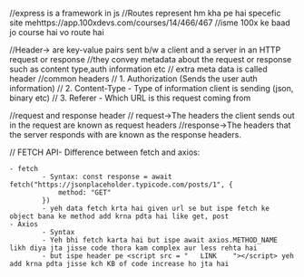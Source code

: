//express is a framework in js
//Routes represent hm kha pe hai specefic site mehttps://app.100xdevs.com/courses/14/466/467 
//isme 100x ke baad jo course hai vo route hai

//Header-> are key-value pairs sent b/w a client and a server in an HTTP request or response
//they convey metadata about the request or response such as content type,auth information etc
// extra meta data is called header 
//common headers
// 1. Authorization (Sends the user auth information)
// 2. Content-Type - Type of information client is sending (json, binary etc)
// 3. Referer - Which URL is this request coming from

//request and response header
// request->The headers the client sends out in the request are known as request headers
//response->The headers that the server responds with are known as the response headers.


// FETCH API-
Difference between fetch and axios:

    - fetch
            - Syntax: const response = await fetch("https://jsonplaceholder.typicode.com/posts/1", {
                method: "GET"
            })
            - yeh data fetch krta hai given url se but ispe fetch ke object bana ke method add krna pdta hai like get, post 
    - Axios 
            - Syntax 
            - Yeh bhi fetch karta hai but ispe await axios.METHOD_NAME likh diya jta jisse code thora kam complex aur less rehta hai 
            - but ispe header pe <script src = "   LINK    "></script> yeh add krna pdta jisse kch KB of code increase ho jta hai 